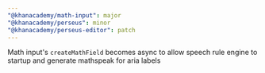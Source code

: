 ```yaml
---
"@khanacademy/math-input": major
"@khanacademy/perseus": minor
"@khanacademy/perseus-editor": patch
---
```


Math input's `createMathField` becomes async to allow speech rule engine to startup and generate mathspeak for aria labels
